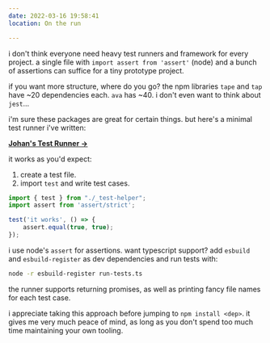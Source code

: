 ```yaml
---
date: 2022-03-16 19:58:41
location: On the run

---
```

i don't think everyone need heavy test runners and framework for every project. a single file with `import assert from 'assert'` (node) and a bunch of assertions can suffice for a tiny prototype project.

if you want more structure, where do you go? the npm libraries `tape` and `tap` have ~20 dependencies each. `ava` has ~40. i don't even want to think about `jest`…

i'm sure these packages are great for certain things. but here's a minimal test runner i've written:

**[Johan's Test Runner →](https://gist.github.com/johanbrook/598d07fa89357f8577d6d0d6e88747a5)**

it works as you'd expect:

1. create a test file.
2. import `test` and write test cases.

```ts
import { test } from "./_test-helper";
import assert from 'assert/strict';

test('it works', () => {
    assert.equal(true, true);
});
```

i use node's `assert` for assertions. want typescript support? add `esbuild` and `esbuild-register` as dev dependencies and run tests with:

```bash
node -r esbuild-register run-tests.ts
```

the runner supports returning promises, as well as printing fancy file names for each test case.

i appreciate taking this approach before jumping to `npm install <dep>`. it gives me very much peace of mind, as long as you don't spend too much time maintaining your own tooling.
